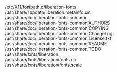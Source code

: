 /etc/X11/fontpath.d/liberation-fonts  
/usr/share/appdata/liberation.metainfo.xml  
/usr/share/doc/liberation-fonts-common  
/usr/share/doc/liberation-fonts-common/AUTHORS  
/usr/share/doc/liberation-fonts-common/COPYING  
/usr/share/doc/liberation-fonts-common/ChangeLog  
/usr/share/doc/liberation-fonts-common/License.txt  
/usr/share/doc/liberation-fonts-common/README  
/usr/share/doc/liberation-fonts-common/TODO  
/usr/share/fonts/liberation  
/usr/share/fonts/liberation/fonts.dir  
/usr/share/fonts/liberation/fonts.scale  

